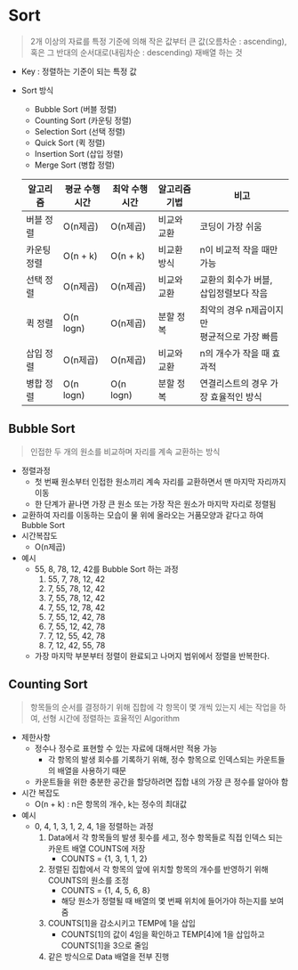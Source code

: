 # Sort

> 2개 이상의 자료를 특정 기준에 의해 작은 값부터 큰 값(오름차순 : ascending), 혹은 그 반대의 순서대로(내림차순 : descending) 재배열 하는 것

* Key : 정렬하는 기준이 되는 특정 값

* Sort 방식

  * Bubble Sort (버블 정렬)
  * Counting Sort (카운팅 정렬)
  * Selection Sort (선택 정렬)
  * Quick Sort (퀵 정렬)
  * Insertion Sort (삽입 정렬)
  * Merge Sort (병합 정렬)

  | 알고리즘    | 평균 수행시간 | 최악 수행시간 | 알고리즘 기법 | 비고                                               |
  | ----------- | ------------- | ------------- | ------------- | -------------------------------------------------- |
  | 버블 정렬   | O(n제곱)      | O(n제곱)      | 비교와 교환   | 코딩이 가장 쉬움                                   |
  | 카운팅 정렬 | O(n + k)      | O(n + k)      | 비교환 방식   | n이 비교적 작을 때만 가능                          |
  | 선택 정렬   | O(n제곱)      | O(n제곱)      | 비교와 교환   | 교환의 회수가 버블, <br />삽입정렬보다 작음        |
  | 퀵 정렬     | O(n logn)     | O(n제곱)      | 분할 정복     | 최악의 경우 n제곱이지만 <br />평균적으로 가장 빠름 |
  | 삽입 정렬   | O(n제곱)      | O(n제곱)      | 비교와 교환   | n의 개수가 작을 때 효과적                          |
  | 병합 정렬   | O(n logn)     | O(n logn)     | 분할 정복     | 연결리스트의 경우 가장 효율적인 방식               |

## Bubble Sort

> 인접한 두 개의 원소를 비교하며 자리를 계속 교환하는 방식

* 정렬과정
  * 첫 번째 원소부터 인접한 원소끼리 계속 자리를 교환하면서 맨 마지막 자리까지 이동
  * 한 단계가 끝나면 가장 큰 원소 또는 가장 작은 원소가 마지막 자리로 정렬됨
* 교환하여 자리를 이동하는 모습이 물 위에 올라오는 거품모양과 같다고 하여 Bubble Sort
* 시간복잡도
  * O(n제곱)
* 예시
  * 55, 8, 78, 12, 42를 Bubble Sort 하는 과정
    1. 55, 7, 78, 12, 42
    2. 7, 55, 78, 12, 42
    3. 7, 55, 78, 12, 42
    4. 7, 55, 12, 78, 42
    5. 7, 55, 12, 42, 78
    6. 7, 55, 12, 42, 78
    7. 7, 12, 55, 42, 78
    8. 7, 12, 42, 55, 78
  * 가장 마지막 부분부터 정렬이 완료되고 나머지 범위에서 정렬을 반복한다.

## Counting Sort

> 항목들의 순서를 결정하기 위해 집합에 각 항목이 몇 개씩 있는지 세는 작업을 하여, 선형 시간에 정렬하는 효율적인 Algorithm

* 제한사항
  * 정수나 정수로 표현할 수 있는 자료에 대해서만 적용 가능
    * 각 항목의 발생 회수를 기록하기 위해, 정수 항목으로 인덱스되는 카운트들의 배열을 사용하기 때문
  * 카운트들을 위한 충분한 공간을 할당하려면 집합 내의 가장 큰 정수를 알아야 함
* 시간 복잡도
  * O(n + k) : n은 항목의 개수, k는 정수의 최대값
* 예시
  * 0, 4, 1, 3, 1, 2, 4, 1을 정렬하는 과정
    1. Data에서 각 항목들의 발생 횟수를 세고, 정수 항목들로 직접 인덱스 되는 카운트 배열 COUNTS에 저장
       * COUNTS = {1, 3, 1, 1, 2}
    2. 정렬된 집합에서 각 항목의 앞에 위치할 항목의 개수를 반영하기 위해 COUNTS의 원소를 조정
       * COUNTS = {1, 4, 5, 6, 8}
       * 해당 원소가 정렬될 때 배열의 몇 번째 위치에 들어가야 하는지를 보여줌
    3. COUNTS[1]을 감소시키고 TEMP에 1을 삽입
       * COUNTS[1]의 값이 4임을 확인하고 TEMP[4]에 1을 삽입하고 COUNTS[1]을 3으로 줄임
    4. 같은 방식으로 Data 배열을 전부 진행